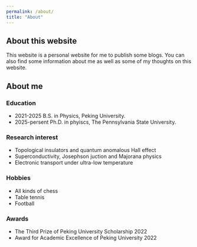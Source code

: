 ```yaml
---
permalink: /about/
title: "About"
---
```

## About this website

This website is a personal website for me to publish some blogs. You can also find some information about me as well as some of my thoughts on this website.

## About me

### Education
- 2021-2025 B.S. in Physics, Peking University.
- 2025-persent Ph.D. in phyiscs, The Pennsylvania State University.

### Research interest
- Topological insulators and quantum anomalous Hall effect
- Superconductivity, Josephson juction and Majorana physics
- Electronic transport under ultra-low temperature

### Hobbies
- All kinds of chess
- Table tennis
- Football

### Awards
- The Third Prize of Peking University Scholarship 2022
- Award for Academic Excellence of Peking University 2022
